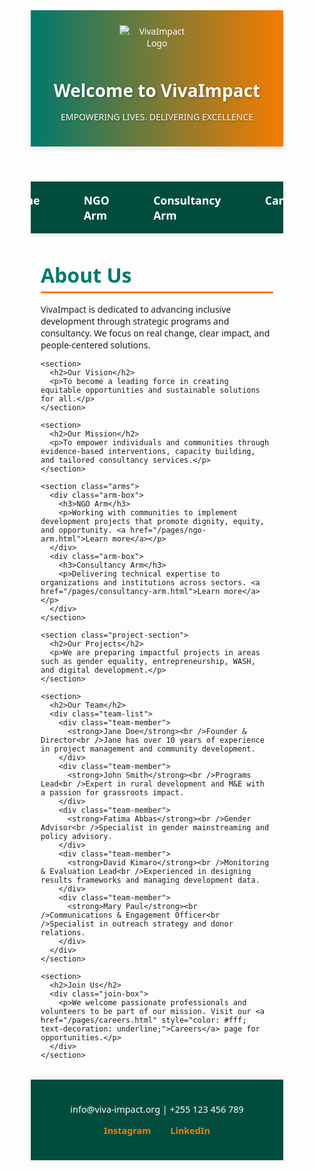 <!DOCTYPE html>
<html lang="en">

<head>
  <meta charset="UTF-8" />
  <meta name="viewport" content="width=device-width, initial-scale=1.0" />
  <title>VivaImpact | Empowering Lives. Delivering Excellence</title>
  <link rel="stylesheet" href="https://cdnjs.cloudflare.com/ajax/libs/font-awesome/6.4.0/css/all.min.css" />
  <link rel="stylesheet" href="/styles.css" />
  <style>
    /* Consolidated internal styles for GitHub copy-paste convenience */
    * {
      margin: 0;
      padding: 0;
      box-sizing: border-box;
      font-family: 'Segoe UI', Tahoma, Geneva, Verdana, sans-serif;
    }

    body {
      background: #f4f7f9;
      color: #333;
      line-height: 1.6;
      min-height: 100vh;
      display: flex;
      flex-direction: column;
    }

    header {
      background: linear-gradient(90deg, #00796b, #f57c00);
      color: white;
      padding: 1.5rem 1rem;
      text-align: center;
      box-shadow: 0 4px 8px rgba(0, 0, 0, 0.1);
      position: sticky;
      top: 0;
      z-index: 1000;
    }

    header img {
      max-width: 120px;
      margin-bottom: 0.5rem;
    }

    header h1, header p {
      color: #fff;
      text-shadow: 1px 1px 3px rgba(0,0,0,0.4);
    }

    nav {
      display: flex;
      justify-content: center;
      background: #004d40;
      padding: 0.8rem 0;
      box-shadow: 0 3px 6px rgba(0, 0, 0, 0.1);
    }

    nav a {
      color: #fff;
      text-decoration: none;
      margin: 0 1.5rem;
      font-weight: 600;
      font-size: 1.1rem;
      padding: 0.3rem 0.7rem;
      border-radius: 4px;
      transition: background 0.3s ease;
    }

    nav a:hover,
    nav a.active {
      background: #f57c00;
      color: #004d40;
      box-shadow: 0 2px 6px rgba(245, 124, 0, 0.6);
    }

    .section {
      max-width: 960px;
      margin: 2rem auto;
      padding: 0 1rem;
    }

    h2 {
      color: #00796b;
      margin-bottom: 1rem;
      font-size: 2rem;
      border-bottom: 3px solid #f57c00;
      padding-bottom: 0.3rem;
    }

    h3 {
      color: #f57c00;
      margin-bottom: 0.6rem;
    }

    .arms {
      display: flex;
      gap: 2rem;
      flex-wrap: wrap;
      margin-bottom: 2rem;
    }

    .arm-box {
      background: white;
      box-shadow: 0 3px 8px rgba(0, 0, 0, 0.1);
      flex: 1 1 300px;
      padding: 1.5rem;
      border-radius: 8px;
      transition: transform 0.3s ease;
      cursor: pointer;
    }

    .arm-box:hover {
      transform: translateY(-8px);
      box-shadow: 0 6px 12px rgba(245, 124, 0, 0.5);
    }

    .arm-box a {
      color: #00796b;
      font-weight: 700;
      text-decoration: none;
    }

    .arm-box a:hover {
      text-decoration: underline;
    }

    .project-section p,
    .team-member,
    .join-box p {
      background: white;
      padding: 1rem;
      margin-bottom: 1rem;
      border-radius: 8px;
      box-shadow: 0 3px 6px rgba(0, 0, 0, 0.07);
      color: #444;
    }

    .team-list {
      display: flex;
      flex-wrap: wrap;
      gap: 1rem;
      justify-content: center;
    }

    .team-member {
      flex: 1 1 280px;
      border-radius: 10px;
      box-shadow: 0 4px 10px rgba(0, 0, 0, 0.1);
      font-size: 0.95rem;
      transition: background 0.3s ease;
    }

    .team-member strong {
      display: block;
      font-size: 1.15rem;
      color: #00796b;
      margin-bottom: 0.3rem;
    }

    .team-member:hover {
      background: #fbe9e7;
    }

    .join-box {
      background: #00796b;
      color: white;
      padding: 1rem 1.5rem;
      border-radius: 8px;
      font-weight: 600;
      font-size: 1.1rem;
      text-align: center;
    }

    footer {
      background: #004d40;
      color: white;
      text-align: center;
      padding: 1.5rem 1rem;
      margin-top: auto;
      font-size: 0.9rem;
      box-shadow: 0 -3px 8px rgba(0, 0, 0, 0.1);
    }

    footer a {
      color: #f57c00;
      text-decoration: none;
      margin: 0 0.5rem;
      font-weight: 700;
    }

    footer a:hover {
      text-decoration: underline;
    }

    @media (max-width: 768px) {
      nav {
        flex-direction: column;
        gap: 0.8rem;
      }

      .arms, .team-list {
        flex-direction: column;
      }
    }
  </style>
</head>

<body>
  <header>
    <img src="/assets/logo-placeholder.png" alt="VivaImpact Logo" />
    <h1>Welcome to VivaImpact</h1>
    <p>EMPOWERING LIVES. DELIVERING EXCELLENCE</p>
  </header>

  <nav>
    <a href="/index.html">Home</a>
    <a href="/pages/ngo-arm.html">NGO Arm</a>
    <a href="/pages/consultancy-arm.html">Consultancy Arm</a>
    <a href="/pages/careers.html">Careers</a>
  </nav>

  <main class="section">
    <section>
      <h2>About Us</h2>
      <p>VivaImpact is dedicated to advancing inclusive development through strategic programs and consultancy. We focus on real change, clear impact, and people-centered solutions.</p>
    </section>

    <section>
      <h2>Our Vision</h2>
      <p>To become a leading force in creating equitable opportunities and sustainable solutions for all.</p>
    </section>

    <section>
      <h2>Our Mission</h2>
      <p>To empower individuals and communities through evidence-based interventions, capacity building, and tailored consultancy services.</p>
    </section>

    <section class="arms">
      <div class="arm-box">
        <h3>NGO Arm</h3>
        <p>Working with communities to implement development projects that promote dignity, equity, and opportunity. <a href="/pages/ngo-arm.html">Learn more</a></p>
      </div>
      <div class="arm-box">
        <h3>Consultancy Arm</h3>
        <p>Delivering technical expertise to organizations and institutions across sectors. <a href="/pages/consultancy-arm.html">Learn more</a></p>
      </div>
    </section>

    <section class="project-section">
      <h2>Our Projects</h2>
      <p>We are preparing impactful projects in areas such as gender equality, entrepreneurship, WASH, and digital development.</p>
    </section>

    <section>
      <h2>Our Team</h2>
      <div class="team-list">
        <div class="team-member">
          <strong>Jane Doe</strong><br />Founder & Director<br />Jane has over 10 years of experience in project management and community development.
        </div>
        <div class="team-member">
          <strong>John Smith</strong><br />Programs Lead<br />Expert in rural development and M&E with a passion for grassroots impact.
        </div>
        <div class="team-member">
          <strong>Fatima Abbas</strong><br />Gender Advisor<br />Specialist in gender mainstreaming and policy advisory.
        </div>
        <div class="team-member">
          <strong>David Kimaro</strong><br />Monitoring & Evaluation Lead<br />Experienced in designing results frameworks and managing development data.
        </div>
        <div class="team-member">
          <strong>Mary Paul</strong><br />Communications & Engagement Officer<br />Specialist in outreach strategy and donor relations.
        </div>
      </div>
    </section>

    <section>
      <h2>Join Us</h2>
      <div class="join-box">
        <p>We welcome passionate professionals and volunteers to be part of our mission. Visit our <a href="/pages/careers.html" style="color: #fff; text-decoration: underline;">Careers</a> page for opportunities.</p>
      </div>
    </section>
  </main>

  <footer>
    <p><i class="fas fa-envelope icons"></i> info@viva-impact.org | <i class="fas fa-phone icons"></i> +255 123 456 789</p>
    <p>
      <a href="https://www.instagram.com/vivaimpact_tz" target="_blank"><i class="fab fa-instagram icons"></i> Instagram</a>
      &nbsp;&nbsp;
      <a href="https://www.linkedin.com/company/107254206/admin/dashboard/" target="_blank"><i class="fab fa-linkedin icons"></i> LinkedIn</a>
    </p>
  </footer>
</body>

</html>
